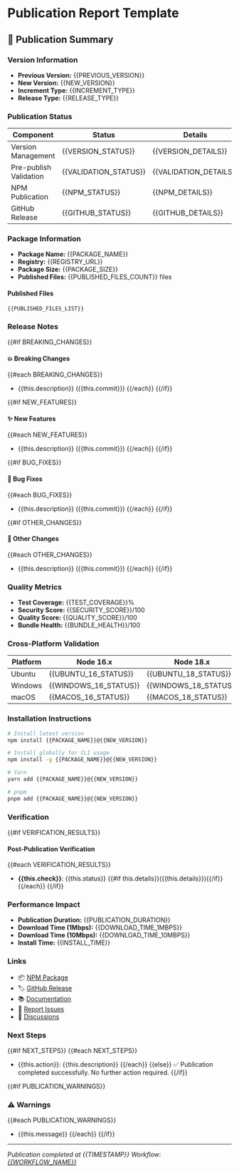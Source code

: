 # Publication Report Template

## 🚀 Publication Summary

### Version Information
- **Previous Version:** {{PREVIOUS_VERSION}}
- **New Version:** {{NEW_VERSION}}
- **Increment Type:** {{INCREMENT_TYPE}}
- **Release Type:** {{RELEASE_TYPE}}

### Publication Status
| Component | Status | Details |
|-----------|--------|---------|
| Version Management | {{VERSION_STATUS}} | {{VERSION_DETAILS}} |
| Pre-publish Validation | {{VALIDATION_STATUS}} | {{VALIDATION_DETAILS}} |
| NPM Publication | {{NPM_STATUS}} | {{NPM_DETAILS}} |
| GitHub Release | {{GITHUB_STATUS}} | {{GITHUB_DETAILS}} |

### Package Information
- **Package Name:** {{PACKAGE_NAME}}
- **Registry:** {{REGISTRY_URL}}
- **Package Size:** {{PACKAGE_SIZE}}
- **Published Files:** {{PUBLISHED_FILES_COUNT}} files

#### Published Files
```
{{PUBLISHED_FILES_LIST}}
```

### Release Notes
{{#if BREAKING_CHANGES}}
#### 💥 Breaking Changes
{{#each BREAKING_CHANGES}}
- {{this.description}} ({{this.commit}})
{{/each}}
{{/if}}

{{#if NEW_FEATURES}}
#### ✨ New Features
{{#each NEW_FEATURES}}
- {{this.description}} ({{this.commit}})
{{/each}}
{{/if}}

{{#if BUG_FIXES}}
#### 🐛 Bug Fixes
{{#each BUG_FIXES}}
- {{this.description}} ({{this.commit}})
{{/each}}
{{/if}}

{{#if OTHER_CHANGES}}
#### 🔧 Other Changes
{{#each OTHER_CHANGES}}
- {{this.description}} ({{this.commit}})
{{/each}}
{{/if}}

### Quality Metrics
- **Test Coverage:** {{TEST_COVERAGE}}%
- **Security Score:** {{SECURITY_SCORE}}/100
- **Quality Score:** {{QUALITY_SCORE}}/100
- **Bundle Health:** {{BUNDLE_HEALTH}}/100

### Cross-Platform Validation
| Platform | Node 16.x | Node 18.x | Node 20.x |
|----------|-----------|-----------|-----------|
| Ubuntu | {{UBUNTU_16_STATUS}} | {{UBUNTU_18_STATUS}} | {{UBUNTU_20_STATUS}} |
| Windows | {{WINDOWS_16_STATUS}} | {{WINDOWS_18_STATUS}} | {{WINDOWS_20_STATUS}} |
| macOS | {{MACOS_16_STATUS}} | {{MACOS_18_STATUS}} | {{MACOS_20_STATUS}} |

### Installation Instructions
```bash
# Install latest version
npm install {{PACKAGE_NAME}}@{{NEW_VERSION}}

# Install globally for CLI usage
npm install -g {{PACKAGE_NAME}}@{{NEW_VERSION}}

# Yarn
yarn add {{PACKAGE_NAME}}@{{NEW_VERSION}}

# pnpm
pnpm add {{PACKAGE_NAME}}@{{NEW_VERSION}}
```

### Verification
{{#if VERIFICATION_RESULTS}}
#### Post-Publication Verification
{{#each VERIFICATION_RESULTS}}
- **{{this.check}}**: {{this.status}} {{#if this.details}}({{this.details}}){{/if}}
{{/each}}
{{/if}}

### Performance Impact
- **Publication Duration:** {{PUBLICATION_DURATION}}
- **Download Time (1Mbps):** {{DOWNLOAD_TIME_1MBPS}}
- **Download Time (10Mbps):** {{DOWNLOAD_TIME_10MBPS}}
- **Install Time:** {{INSTALL_TIME}}

### Links
- 📦 [NPM Package]({{NPM_URL}})
- 🏷️ [GitHub Release]({{GITHUB_RELEASE_URL}})
- 📚 [Documentation]({{DOCUMENTATION_URL}})
- 🐛 [Report Issues]({{ISSUES_URL}})
- 💬 [Discussions]({{DISCUSSIONS_URL}})

### Next Steps
{{#if NEXT_STEPS}}
{{#each NEXT_STEPS}}
- {{this.action}}: {{this.description}}
{{/each}}
{{else}}
✅ Publication completed successfully. No further action required.
{{/if}}

{{#if PUBLICATION_WARNINGS}}
### ⚠️ Warnings
{{#each PUBLICATION_WARNINGS}}
- {{this.message}}
{{/each}}
{{/if}}

---
*Publication completed at {{TIMESTAMP}}*
*Workflow: [{{WORKFLOW_NAME}}]({{WORKFLOW_URL}})*